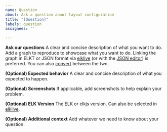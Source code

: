 ```yaml
---
name: Question
about: Ask a question about layout configuration
title: "[Question]"
labels: question
assignees: ''

---
```


**Ask our questions**
A clear and concise description of what you want to do.
Add a graph to reproduce to showcase what you want to do.
Linking the graph in ELKT or JSON format via [elklive](https://rtsys.informatik.uni-kiel.de/elklive/elkgraph.html) (or with the [JSON editor](https://rtsys.informatik.uni-kiel.de/elklive/json.html)) is preferred.
You can also [convert](https://rtsys.informatik.uni-kiel.de/elklive/conversion.html) between the two.

**(Optional) Expected behavior**
A clear and concise description of what you expected to happen.

**(Optional) Screenshots**
If applicable, add screenshots to help explain your problem.

**(Optional) ELK Version**
The ELK or elkjs version. Can also be selected in [elklive](https://rtsys.informatik.uni-kiel.de/elklive/index.html).

**(Optional) Additional context**
Add whatever we need to know about your question.
